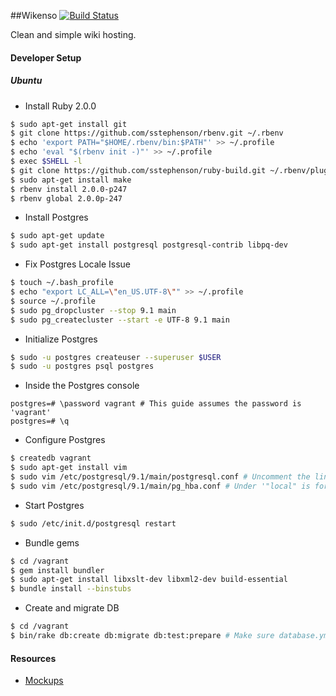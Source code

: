 ##Wikenso [![Build Status](https://travis-ci.org/nilenso/wikenso.png?branch=master)](https://travis-ci.org/nilenso/wikenso)

Clean and simple wiki hosting.

#### Developer Setup

##### Ubuntu

- Install Ruby 2.0.0

```bash
$ sudo apt-get install git
$ git clone https://github.com/sstephenson/rbenv.git ~/.rbenv
$ echo 'export PATH="$HOME/.rbenv/bin:$PATH"' >> ~/.profile
$ echo 'eval "$(rbenv init -)"' >> ~/.profile
$ exec $SHELL -l
$ git clone https://github.com/sstephenson/ruby-build.git ~/.rbenv/plugins/ruby-build
$ sudo apt-get install make
$ rbenv install 2.0.0-p247
$ rbenv global 2.0.0p-247
```

- Install Postgres

```bash
$ sudo apt-get update
$ sudo apt-get install postgresql postgresql-contrib libpq-dev
```

- Fix Postgres Locale Issue

```bash
$ touch ~/.bash_profile
$ echo "export LC_ALL=\"en_US.UTF-8\"" >> ~/.profile
$ source ~/.profile
$ sudo pg_dropcluster --stop 9.1 main
$ sudo pg_createcluster --start -e UTF-8 9.1 main
```

- Initialize Postgres

```bash
$ sudo -u postgres createuser --superuser $USER
$ sudo -u postgres psql postgres
```


- Inside the Postgres console

```psql
postgres=# \password vagrant # This guide assumes the password is 'vagrant'
postgres=# \q
```

- Configure Postgres

```bash
$ createdb vagrant
$ sudo apt-get install vim
$ sudo vim /etc/postgresql/9.1/main/postgresql.conf # Uncomment the line containing this – `listen_addresses = 'localhost'`
$ sudo vim /etc/postgresql/9.1/main/pg_hba.conf # Under '"local" is for Unix domain socket connections only' change `peer` to `md5`
```

- Start Postgres

```bash
$ sudo /etc/init.d/postgresql restart
```

- Bundle gems

```bash
$ cd /vagrant
$ gem install bundler
$ sudo apt-get install libxslt-dev libxml2-dev build-essential
$ bundle install --binstubs
```

- Create and migrate DB

```bash
$ cd /vagrant
$ bin/rake db:create db:migrate db:test:prepare # Make sure database.yml has username & password set to 'vagrant'
```



#### Resources

- [Mockups](https://speakerdeck.com/timothyandrew/mockups-of-hosted-wiki-software)
